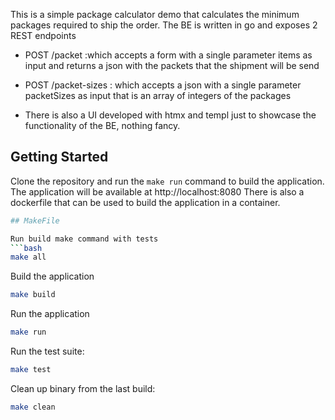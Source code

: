 This is a simple package calculator demo that calculates the minimum packages required to ship the order. The BE is written in go and exposes 2 REST endpoints 
* POST /packet :which accepts a form with a single parameter items as input and returns a json with the packets that the shipment will be send
* POST /packet-sizes : which accepts a json with a single parameter packetSizes as input that is an array of integers of the packages

* There is also a UI developed with htmx and templ just to showcase the functionality of the BE, nothing fancy.
## Getting Started
Clone the repository and run the ```make run``` command to build the application. The application will be available at http://localhost:8080
There is also a dockerfile that can be used to build the application in a container.

```bash
## MakeFile

Run build make command with tests
```bash
make all
```

Build the application
```bash
make build
```

Run the application
```bash
make run
```

Run the test suite:
```bash
make test
```

Clean up binary from the last build:
```bash
make clean
```
